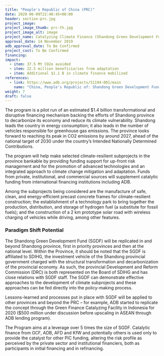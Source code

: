 ```yaml
---
title: "People's Republic of China (PRC)"
date: 2020-06-09T22:40:45+08:00
header: section-prc.jpg
project_image:
project_image_thumb: prc-th.jpg
project_image_alt: image
project_name: Catalyzing Climate Finance (Shandong Green Development Fund) Program
approval_date: 14 November 2019
adb_approval_date: To Be Confirmed
project_cost: To Be Confirmed
financing:
impact:
  - item: 37.5 Mt CO2e avoided
  - item: 22.5 million beneficiaries from adaptation
  - item: Additional $1.1 B in climate finance mobilized
references:
  - link: https://www.adb.org/projects/51194-001/main
    name: "China, People's Republic of: Shandong Green Development Fund Project"
weight: 7
draft: false
---
```



The program is a pilot run of an estimated $1.4 billion transformational and disruptive financing mechanism backing the efforts of Shandong province to decarbonize its economy and reduce its climate vulnerability. Shandong leads the country in energy consumption; it also leads in the number of vehicles responsible for greenhouse gas emissions. The province looks forward to reaching its peak in CO2 emissions by around 2027, ahead of the national target of 2030 under the country’s Intended Nationally Determined Contributions. 

The program will help make selected climate-resilient subprojects in the province bankable by providing funding support for up-front risk management and for the promotion of advanced technologies and an integrated approach to climate change mitigation and adaptation. Funds from private, institutional, and commercial sources will supplement catalytic funding from international financing institutions including ADB. 

Among the subprojects being considered are the manufacture of safe, clean, and energy-efficient precast concrete frames for climate-resilient construction; the establishment of a technology park to bring together the production, distribution, and storage of hydrogen fuel (a substitute for fossil fuels); and the construction of a 2 km prototype solar road with wireless charging of vehicles while driving, among other features.  

### Paradigm Shift Potential

The Shandong Green Development Fund (SGDF) will be replicated in and beyond Shandong province, first in priority provinces and then at the national level. Within the Province, it should be noted that the SGDF is affiliated to SDIHG, the investment vehicle of the Shandong provincial government charged with the structural transformation and decarbonization of the provincial economy. As such, the provincial Development and Reform Commission (DRC) is both represented on the Board of SDIHG and has close relations with SGDF staff. The SGDF can demonstrate effective approaches to the development of climate subprojects and these approaches can be fed directly into the policy-making process. 

Lessons-learned and processes put in place with SGDF will be applied to other provinces and beyond the PRC – for example, ADB started to replicate the concept through the Green Finance Catalyzing Facility in Indonesia for 2020 ($500 million under discussion before upscaling in ASEAN through ADB lending program). 

The Program aims at a leverage over 5 times the size of SGDF. Catalytic finance from GCF, ADB, AFD and KfW and potentially others is used only to provide the catalyst for other PIC funding, altering the risk profile as perceived by the private sector and institutional financiers, both as participants in initial financing and in refinancing.